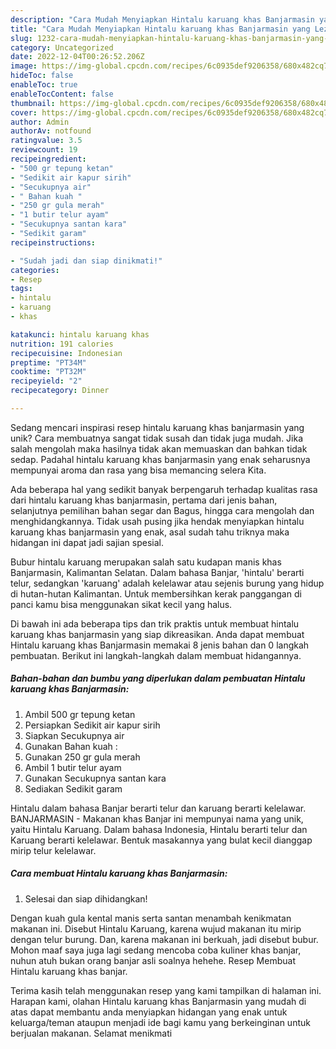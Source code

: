 ```yaml
---
description: "Cara Mudah Menyiapkan Hintalu karuang khas Banjarmasin yang Lezat Sekali"
title: "Cara Mudah Menyiapkan Hintalu karuang khas Banjarmasin yang Lezat Sekali"
slug: 1232-cara-mudah-menyiapkan-hintalu-karuang-khas-banjarmasin-yang-lezat-sekali
category: Uncategorized
date: 2022-12-04T00:26:52.206Z
image: https://img-global.cpcdn.com/recipes/6c0935def9206358/680x482cq70/hintalu-karuang-khas-banjarmasin-foto-resep-utama.jpg
hideToc: false
enableToc: true
enableTocContent: false
thumbnail: https://img-global.cpcdn.com/recipes/6c0935def9206358/680x482cq70/hintalu-karuang-khas-banjarmasin-foto-resep-utama.jpg
cover: https://img-global.cpcdn.com/recipes/6c0935def9206358/680x482cq70/hintalu-karuang-khas-banjarmasin-foto-resep-utama.jpg
author: Admin
authorAv: notfound
ratingvalue: 3.5
reviewcount: 19
recipeingredient:
- "500 gr tepung ketan"
- "Sedikit air kapur sirih"
- "Secukupnya air"
- " Bahan kuah "
- "250 gr gula merah"
- "1 butir telur ayam"
- "Secukupnya santan kara"
- "Sedikit garam"
recipeinstructions:

- "Sudah jadi dan siap dinikmati!"
categories:
- Resep
tags:
- hintalu
- karuang
- khas

katakunci: hintalu karuang khas 
nutrition: 191 calories
recipecuisine: Indonesian
preptime: "PT34M"
cooktime: "PT32M"
recipeyield: "2"
recipecategory: Dinner

---
```





Sedang mencari inspirasi resep hintalu karuang khas banjarmasin yang unik? Cara membuatnya sangat tidak susah dan tidak juga mudah. Jika salah mengolah maka hasilnya tidak akan memuaskan dan bahkan tidak sedap. Padahal hintalu karuang khas banjarmasin yang enak seharusnya mempunyai aroma dan rasa yang bisa memancing selera Kita.





Ada beberapa hal yang sedikit banyak berpengaruh terhadap kualitas rasa dari hintalu karuang khas banjarmasin, pertama dari jenis bahan, selanjutnya pemilihan bahan segar dan Bagus, hingga cara mengolah dan menghidangkannya. Tidak usah pusing jika hendak menyiapkan hintalu karuang khas banjarmasin yang enak,      asal sudah tahu triknya maka hidangan ini dapat jadi sajian spesial.














Bubur hintalu karuang merupakan salah satu kudapan manis khas Banjarmasin, Kalimantan Selatan. Dalam bahasa Banjar, &#39;hintalu&#39; berarti telur, sedangkan &#39;karuang&#39; adalah kelelawar atau sejenis burung yang hidup di hutan-hutan Kalimantan. Untuk membersihkan kerak panggangan di panci kamu bisa menggunakan sikat kecil yang halus.






Di bawah ini ada beberapa tips dan trik praktis untuk membuat hintalu karuang khas banjarmasin yang siap dikreasikan. Anda dapat membuat Hintalu karuang khas Banjarmasin memakai 8 jenis bahan dan 0 langkah pembuatan. Berikut ini langkah-langkah dalam membuat hidangannya.

<!--inarticleads1-->

##### Bahan-bahan dan bumbu yang diperlukan dalam pembuatan Hintalu karuang khas Banjarmasin:

1. Ambil 500 gr tepung ketan
1. Persiapkan Sedikit air kapur sirih
1. Siapkan Secukupnya air
1. Gunakan  Bahan kuah :
1. Gunakan 250 gr gula merah
1. Ambil 1 butir telur ayam
1. Gunakan Secukupnya santan kara
1. Sediakan Sedikit garam


Hintalu dalam bahasa Banjar berarti telur dan karuang berarti kelelawar. BANJARMASIN - Makanan khas Banjar ini mempunyai nama yang unik, yaitu Hintalu Karuang. Dalam bahasa Indonesia, Hintalu berarti telur dan Karuang berarti kelelawar. Bentuk masakannya yang bulat kecil dianggap mirip telur kelelawar. 

<!--inarticleads2-->

##### Cara membuat Hintalu karuang khas Banjarmasin:


1. Selesai dan siap dihidangkan!

Dengan kuah gula kental manis serta santan menambah kenikmatan makanan ini. Disebut Hintalu Karuang, karena wujud makanan itu mirip dengan telur burung. Dan, karena makanan ini berkuah, jadi disebut bubur. Mohon maaf saya juga lagi sedang mencoba coba kuliner khas banjar, nuhun atuh bukan orang banjar asli soalnya hehehe. Resep Membuat Hintalu karuang khas banjar. 

Terima kasih telah menggunakan resep yang kami tampilkan di halaman ini. Harapan kami, olahan Hintalu karuang khas Banjarmasin yang mudah di atas dapat membantu anda menyiapkan hidangan yang enak untuk keluarga/teman ataupun menjadi ide bagi kamu yang berkeinginan untuk berjualan makanan. Selamat menikmati
